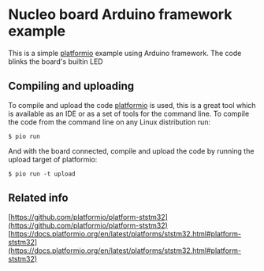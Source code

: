 # Nucleo board Arduino framework example

This is a simple [platformio](https://platformio.org/) example using Arduino
framework. The code blinks the board's builtin LED

## Compiling and uploading

To compile and upload the code [platformio](https://platformio.org/) is used,
this is a great tool which is available as an IDE or as a set of tools for the
command line. To compile the code from the command line on any Linux
distribution run:

```console
$ pio run
```

And with the board connected, compile and upload the code by running the upload
target of platformio:

```console
$ pio run -t upload
```

## Related info

[https://github.com/platformio/platform-ststm32](https://github.com/platformio/platform-ststm32)  
[https://docs.platformio.org/en/latest/platforms/ststm32.html#platform-ststm32](https://docs.platformio.org/en/latest/platforms/ststm32.html#platform-ststm32)
